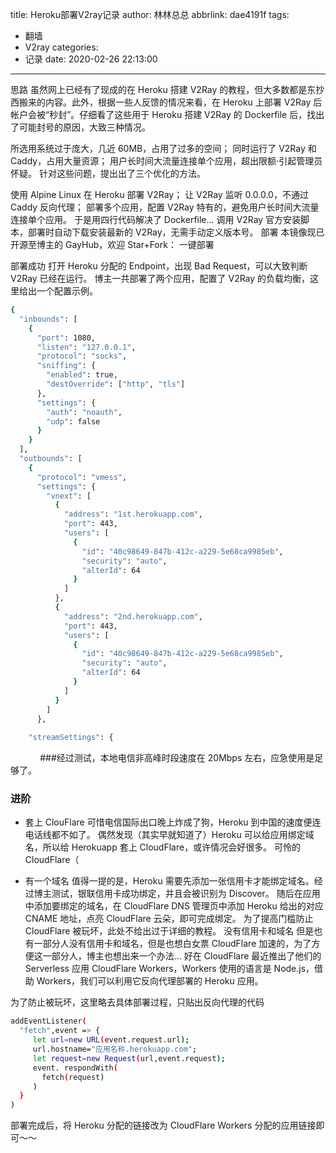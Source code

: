 title: Heroku部署V2ray记录
author: 林林总总
abbrlink: dae4191f
tags:
  - 翻墙
  - V2ray
categories:
  - 记录
date: 2020-02-26 22:13:00
---
思路
虽然网上已经有了现成的在 Heroku 搭建 V2Ray 的教程，但大多数都是东抄西搬来的内容。此外，根据一些人反馈的情况来看，在 Heroku 上部署 V2Ray 后帐户会被“秒封”。仔细看了这些用于 Heroku 搭建 V2Ray 的 Dockerfile 后，找出了可能封号的原因，大致三种情况。

所选用系统过于庞大，几近 60MB，占用了过多的空间；
同时运行了 V2Ray 和 Caddy，占用大量资源；
用户长时间大流量连接单个应用，超出限额·引起管理员怀疑。
针对这些问题，提出出了三个优化的方法。

使用 Alpine Linux 在 Heroku 部署 V2Ray；
让 V2Ray 监听 0.0.0.0，不通过 Caddy 反向代理；
部署多个应用，配置 V2Ray 特有的，避免用户长时间大流量连接单个应用。 于是用四行代码解决了 Dockerfile… 调用 V2Ray 官方安装脚本，部署时自动下载安装最新的 V2Ray，无需手动定义版本号。
部署
本镜像现已开源至博主的 GayHub，欢迎 Star+Fork： 一键部署

部署成功
打开 Heroku 分配的 Endpoint，出现 Bad Request，可以大致判断 V2Ray 已经在运行。 博主一共部署了两个应用，配置了 V2Ray 的负载均衡，这里给出一个配置示例。

````bash
{
  "inbounds": [
    {
      "port": 1080,
      "listen": "127.0.0.1",
      "protocol": "socks",
      "sniffing": {
        "enabled": true,
        "destOverride": ["http", "tls"]
      },
      "settings": {
        "auth": "noauth",
        "udp": false
      }
    }
  ],
  "outbounds": [
    {
      "protocol": "vmess",
      "settings": {
        "vnext": [
          {
            "address": "1st.herokuapp.com",
            "port": 443,
            "users": [
              {
                "id": "40c98649-847b-412c-a229-5e68ca9985eb",
                "security": "auto",
                "alterId": 64
              }
            ]
          },
          {
            "address": "2nd.herokuapp.com",
            "port": 443,
            "users": [
              {
                "id": "40c98649-847b-412c-a229-5e68ca9985eb",
                "security": "auto",
                "alterId": 64
              }
            ]
          }
        ]
      },
      
    "streamSettings": {
````
      
      
###经过测试，本地电信非高峰时段速度在 20Mbps 左右，应急使用是足够了。

### 进阶

- 套上 ClouFlare
可惜电信国际出口晚上炸成了狗，Heroku 到中国的速度便连电话线都不如了。
偶然发现（其实早就知道了）Heroku 可以给应用绑定域名，所以给 Herokuapp 套上 CloudFlare，或许情况会好很多。
可怜的 CloudFlare（

- 有一个域名
值得一提的是，Heroku 需要先添加一张信用卡才能绑定域名。经过博主测试，银联信用卡成功绑定，并且会被识别为 Discover。
随后在应用中添加要绑定的域名，在 CloudFlare DNS 管理页中添加 Heroku 给出的对应 CNAME 地址，点亮 CloudFlare 云朵，即可完成绑定。
为了提高门槛防止 CloudFlare 被玩坏，此处不给出过于详细的教程。
没有信用卡和域名
但是也有一部分人没有信用卡和域名，但是也想白女票 CloudFlare 加速的，为了方便这一部分人，博主也想出来一个办法…
好在 CloudFlare 最近推出了他们的 Serverless 应用 CloudFlare Workers，Workers 使用的语言是 Node.js，借助 Workers，我们可以利用它反向代理部署的 Heroku 应用。

为了防止被玩坏，这里略去具体部署过程，只贴出反向代理的代码
````bash
addEventListener(
  "fetch",event => {
     let url=new URL(event.request.url);
     url.hostname="应用名称.herokuapp.com";
     let request=new Request(url,event.request);
     event. respondWith(
       fetch(request)
     )
  }
)
````

部署完成后，将 Heroku 分配的链接改为 CloudFlare Workers 分配的应用链接即可～～